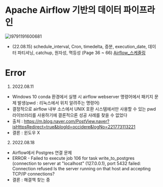 # Apache Airflow 기반의 데이터 파이프라인
![l9791191600681](https://user-images.githubusercontent.com/110037747/184601137-bd9427fa-4570-4123-bc30-5b3d58dd64b2.jpg)

- (22.08.15) schedule_interval, Cron, timedelta, 증분, execution_date, 데이터 파티셔닝, catchup, 원자성, 멱등성 (Page 36 ~ 66) [Airflow_스케줄링](https://github.com/karlbulee/ML/blob/main/Airflow/Airflow_%EC%8A%A4%EC%BC%80%EC%A4%84%EB%A7%81.ipynb "Airflow_스케줄링")

# Error
1. 2022.08.11 
- Windows 10 conda 환경에서 실행 시 airflow webserver 명령어에서 패키지 문제 발생(pwd : 리눅스에서 위치 알려주는 명령어)
- 결정적으로 airflow 내부 소스에서 UNIX 호환 시스템에서만 사용할 수 있는 pwd 라이브러리를 사용하기에 결론적으론 성공 사례를 찾을 수 없었다
- 출처 : https://m.blog.naver.com/PostView.naver?isHttpsRedirect=true&blogId=occidere&logNo=221773113221
- 결론 : 윈도우 X

2. 2022.08.18
- Airflow에서 Postgres 연결 문제 
- ERROR - Failed to execute job 106 for task write_to_postgres (connection to server at "localhost" (127.0.0.1), port 5432 failed: Connection refused
	Is the server running on that host and accepting TCP/IP connections?
- 결론 : 해결책 찾는 중
